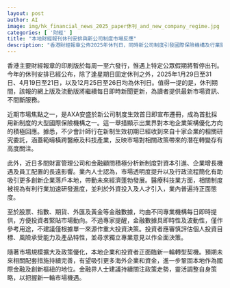 ```yaml
---
layout: post
author: AI
image: img/hk_financial_news_2025_paper休刊_and_new_company_regime.jpg
categories: [ '財經' ]
title: "本地財經報刊休刊安排與新公司制度市場反應"
description: "香港財經報章公佈2025年休刊日，同時新公司制度引發國際保險機構及行業關注，市場分析認為新政有助吸引創新企業與資本，帶動經濟發展，投資者需審慎評估金融數據及緊貼政策走勢。"
---
```

香港主要財經報章的印刷版於每周一至六發行，惟遇上特定公眾假期將暫停出刊。今年的休刊安排已經公布，除了逢星期日固定休刊之外，2025年1月29日至31日、4月19日至21日，以及12月25日至26日均為休刊日。值得一提的是，休刊期間，該報的網上版及流動版將繼續每日即時新聞更新，為讀者提供最新市場資訊、不間斷服務。

近期市場焦點之一，是AXA安盛於新公司制度生效首日即宣布遷冊，成為首批採用新制度的大型國際保險機構之一。這一舉措顯示出業界對本地企業架構優化方向的積極回應。據悉，不少會計師行在新制生效初期已經收到來自十家企業的相關研究委託，涵蓋範疇橫跨醫療及科技產業，反映市場對相關政策帶來的潛在轉變存有高度關注。

此外，近日多間財富管理公司和金融顧問積極分析新制度對資本引進、企業增長機遇及員工配置的長遠影響。業內人士認為，市場透明度提升以及行政流程簡化有助吸引更多創新企業落戶本地，帶動未來經濟蓬勃發展。醫療科技業方面，相關制度被視為有利行業加速研發進度，並利於外資投入及人才引入，業內普遍持正面態度。

至於股票、指數、期貨、外匯及黃金等金融數據，均由不同專業機構每日即時提供，方便投資者緊貼市場動向。不過專家提醒，金融數據具即時性及波動性，僅作參考用途，不建議僅根據單一來源作重大投資決策。投資者應審慎評估個人投資目標、風險承受能力及產品特性，並尋求獨立專業意見以作全面決策。

隨著市場規模擴大及政策優化，本地企業和投資者正面臨新一輪轉型契機。預期未來相關配套措施持續完善，有望吸引更多海外企業和資金，進一步鞏固本地作為國際金融及創新樞紐的地位。金融界人士建議持續關注政策走勢，靈活調整自身策略，以把握新一輪市場機遇。